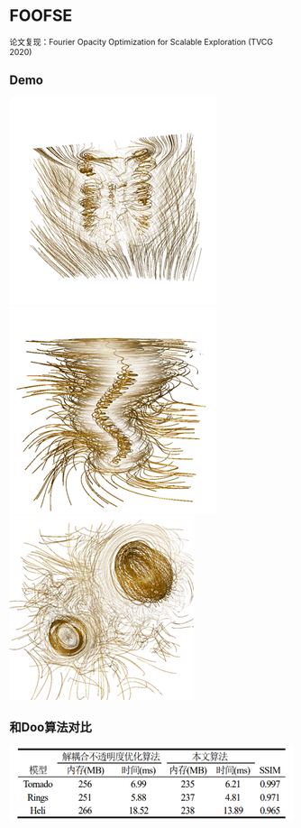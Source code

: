# FOOFSE

论文复现：Fourier Opacity Optimization for Scalable Exploration (TVCG 2020)

## Demo

![Result1](Images/Result1.png "Result1")  
![Result2](Images/Result2.png "Result2")  
![Result3](Images/Result3.png "Result3")  

## 和Doo算法对比
![Comparation](Images/Comparation.png "Comparation")
